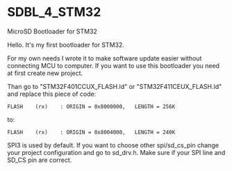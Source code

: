 # SDBL_4_STM32
MicroSD Bootloader for STM32

Hello. It's my first bootloader for STM32.

For my own needs I wrote it to make software update easier without connecting MCU to computer.
If you want to use this bootloader you need at first create new project.

Than go to "STM32F401CCUX_FLASH.ld" or "STM32F411CEUX_FLASH.ld" and replace this piece of code:

    FLASH    (rx)    : ORIGIN = 0x8000000,   LENGTH = 256K
    
to:
    
    FLASH    (rx)    : ORIGIN = 0x8004000,   LENGTH = 240K
    
SPI3 is used by default. If you want to choose other spi/sd_cs_pin change your project configuration and go to sd_drv.h.
Make sure if your SPI line and SD_CS pin are correct.
